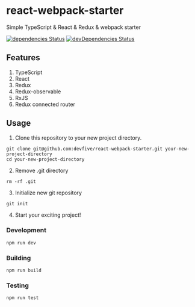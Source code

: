 # react-webpack-starter

Simple TypeScript & React & Redux & webpack starter

[![dependencies Status](https://david-dm.org/devfive/react-webpack-starter/status.svg)](https://david-dm.org/devfive/react-webpack-starter)
[![devDependencies Status](https://david-dm.org/devfive/react-webpack-starter/dev-status.svg)](https://david-dm.org/devfive/react-webpack-starter?type=dev)

## Features

1. TypeScript
2. React
3. Redux
4. Redux-observable
5. RxJS
6. Redux connected router

## Usage

1. Clone this repository to your new project directory.

  ```
  git clone git@github.com:devfive/react-webpack-starter.git your-new-project-directory
  cd your-new-project-directory
  ```

2. Remove .git directory

  ```
  rm -rf .git
  ```

3. Initialize new git repository

  ```
  git init
  ```

4. Start your exciting project!

### Development

```
npm run dev
```

### Building

```
npm run build
```

### Testing

```
npm run test
```
